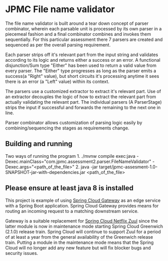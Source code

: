 JPMC File name validator
==============================

The file name validator is built around a tear down concept of parser combinator, wherein each parsable unit is processed 
by its own parser in a piecemeal fashion and a final combinator combines and invokes them sequentially. For this particular
assessment there 7 parsers are created and sequenced as per the overall parsing requirement. 

Each parser strips off it's relevant part from the input string and validates according to its logic and returns either
a success or an error. A functional disjunction/Sum type "Either" has been used to return a valid value from every parser.
The "Either" type progresses as long as the parser emits a success(a "Right" value), but short circuits it's processing 
anytime it sees there is an error (a "Left" value) within its context.

The parsers use a customized extractor to extract it's relevant part. Use of an extractor decouples the logic of how to extract
the relevant part from actually validating the relevant part. The individual parsers (A ParserStage) strips the input if 
successful and forwards the remaining to the next one in line.

Parser combinator allows customization of parsing logic easily by combining/sequencing the stages as requirements change.    

## Building and running

Two ways of running the program
    1. ./mvnw compile exec:java -Dexec.mainClass="com.jpmc.assessment2.parser.FileNameValidator" -Dexec.args="<path_of_the_file>"
    2. java -jar target/jpmc-assesment-1.0-SNAPSHOT-jar-with-dependencies.jar <path_of_the_file>

## Please ensure at least java 8 is installed




This project is example of using [Spring Cloud Gateway](https://spring.io/projects/spring-cloud-gateway) as an edge
service with a Spring Boot application. Spring Cloud Gateway provides means for routing an incoming request to a
matching downstream service.

Gateway is a suitable replacement for [Spring Cloud Netflix Zuul](https://spring.io/projects/spring-cloud-netflix) since
the latter module is now in maintenance mode starting Spring Cloud Greenwich (2.1.0) release train. Spring Cloud will
continue to support Zuul for a period of at least a year from the general availability of the Greenwich release train.
Putting a module in the maintenance mode means that the Spring Cloud will no longer add any new feature but will fix
blocker bugs and security issues.